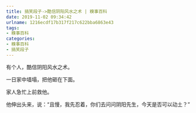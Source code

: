 ```yaml
---
title: 搞笑段子->酷信阴阳风水之术 | 糗事百科
date: 2019-11-02 09:34:42
urlname: 1216ecdf17b317f217c622bba6863e43
tags: 
- 糗事百科
categories:
- 糗事百科
- 搞笑段子
---
```

有个人，酷信阴阳风水之术。

一日家中墙塌，把他砸在下面。

家人急忙上前救他。

他伸出头来，说：“且慢，我先忍着，你们去问问阴阳先生，今天是否可以动土？”


